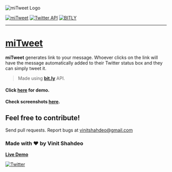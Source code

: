 ![miTweet Logo](https://github.com/vinitshahdeo/miTweet/blob/master/miTweet-logo.png)

[![miTweet](https://img.shields.io/badge/mi-Tweet-dodgerblue.svg)](http://vinitshahdeo.com/projects/miTweet/) [![Twitter API](https://img.shields.io/badge/Twitter-API-teal.svg)](https://developer.twitter.com/en/docs.html) [![BITLY](https://img.shields.io/badge/bit.ly-API-crimson.svg)](https://dev.bitly.com/) 


<hr>

# [miTweet](http://vinitshahdeo.com/projects/miTweet/)

**miTweet** generates link to your message. Whoever clicks on the link will have the message automatically added to their Twitter status box and they can simply tweet it.

> Made using **[bit.ly](https://dev.bitly.com/)** API.


#### Click [here](http://vinitshahdeo.com/projects/miTweet/) for demo.
#### Check **screenshots** [here](https://github.com/vinitshahdeo/miTweet/blob/master/screenshots/README.md).

## Feel free to contribute!
Send pull requests.
Report bugs at vinitshahdeo@gmail.com

### Made with ❤ by Vinit Shahdeo

**[Live Demo](http://vinitshahdeo.com/projects/miTweet/)**


[![Twitter](https://img.shields.io/twitter/url/https/github.com/vinitshahdeo/miTweet.svg?style=social)](https://twitter.com/intent/tweet?text=miTweet%20by%20@Vinit_Shahdeo:&url=https%3A%2F%2Fgithub.com%2Fvinitshahdeo%2FmiTweet)
